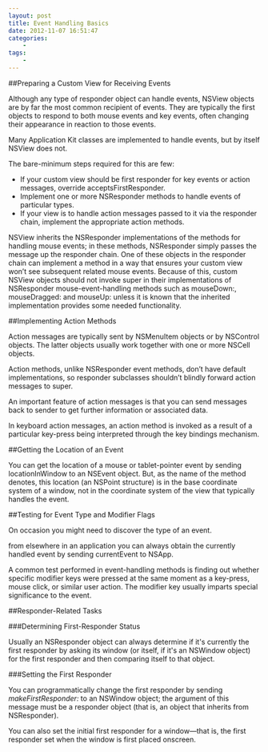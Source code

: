 ```yaml
--- 
layout: post
title: Event Handling Basics
date: 2012-11-07 16:51:47
categories:
    - 
tags:
    -
---
```


##Preparing a Custom View for Receiving Events

Although any type of responder object can handle events, NSView objects are by far the most common recipient of events. They are typically the first objects to respond to both mouse events and key events, often changing their appearance in reaction to those events.

Many Application Kit classes are implemented to handle events, but by itself NSView does not.

The bare-minimum steps required for this are few:

* If your custom view should be first responder for key events or action messages, override acceptsFirstResponder.
* Implement one or more NSResponder methods to handle events of particular types.
* If your view is to handle action messages passed to it via the responder chain, implement the appropriate action methods.

NSView inherits the NSResponder implementations of the methods for handling mouse events; in these methods, NSResponder simply passes the message up the responder chain. One of these objects in the responder chain can implement a method in a way that ensures your custom view won’t see subsequent related mouse events. Because of this, custom NSView objects should not invoke super in their implementations of NSResponder mouse-event-handling methods such as mouseDown:, mouseDragged: and mouseUp: unless it is known that the inherited implementation provides some needed functionality.



##Implementing Action Methods

Action messages are typically sent by NSMenuItem objects or by NSControl objects. The latter objects usually work together with one or more NSCell objects. 

Action methods, unlike NSResponder event methods, don’t have default implementations, so responder subclasses shouldn’t blindly forward action messages to super.

An important feature of action messages is that you can send messages back to sender to get further information or associated data.

In keyboard action messages, an action method is invoked as a result of a particular key-press being interpreted through the key bindings mechanism. 



##Getting the Location of an Event

You can get the location of a mouse or tablet-pointer event by sending locationInWindow to an NSEvent object. But, as the name of the method denotes, this location (an NSPoint structure) is in the base coordinate system of a window, not in the coordinate system of the view that typically handles the event.



##Testing for Event Type and Modifier Flags

On occasion you might need to discover the type of an event.

from elsewhere in an application you can always obtain the currently handled event by sending currentEvent to NSApp.

A common test performed in event-handling methods is finding out whether specific modifier keys were pressed at the same moment as a key-press, mouse click, or similar user action. The modifier key usually imparts special significance to the event. 



##Responder-Related Tasks

###Determining First-Responder Status

Usually an NSResponder object can always determine if it's currently the first responder by asking its window (or itself, if it's an NSWindow object) for the first responder and then comparing itself to that object.


###Setting the First Responder

You can programmatically change the first responder by sending *makeFirstResponder:* to an NSWindow object; the argument of this message must be a responder object (that is, an object that inherits from NSResponder).

You can also set the initial first responder for a window—that is, the first responder set when the window is first placed onscreen. 